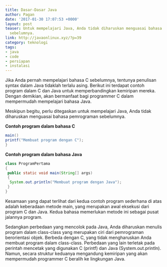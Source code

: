 ```yaml
---
title: Dasar-Dasar Java
author: Pagan
date: '2017-01-30 17:07:53 +0000'
layout: post
teaser: Untuk mempelajari Java, Anda tidak diharuskan menguasai bahasa pemrograman
  sebelumnya.
link: http://javaonlinux.xyz/?p=39
category: teknologi
tags:
- java
- code
- persiapan
- instalasi
---
```


Jika Anda pernah mempelajari bahasa C sebelumnya, tentunya penulisan syntax dalam Java tidaklah terlalu asing. Berikut ini terdapat contoh program dalam C dan Java untuk memperbandingkan kemiripan mereka. Dengan demikian, akan bermanfaat bagi programmer C dalam mempermudah mempelajari bahasa Java.

Meskipun begitu, perlu ditegaskan untuk mempelajari Java, Anda tidak diharuskan menguasai bahasa pemrograman sebelumnya.

**Contoh program dalam bahasa C**
```java
main()
printf("Membuat program dengan C");
}
```

**Contoh program dalam bahasa Java**
```java
class ProgramPertama
{
 public static void main(String[] args)
 {
  System.out.println("Membuat program dengan Java");
 }
}
```

Kesamaan yang dapat terlihat dari kedua contoh program sederhana di atas adalah keberadaan metode main, yang merupakan awal eksekusi dari program C dan Java. Kedua bahasa memerlukan metode ini sebagai pusat jalannya program.

Sedangkan perbedaan yang mencolok pada Java, Anda diharuskan menulis program dalam class-class yang merupakan ciri dari pemrograman berorientasi objek. Berbeda dengan C, yang tidak mengharuskan Anda membuat program dalam class-class. Perbedaan yang lain terletak pada perintah mencetak yang digunakan C (printf) dan Java (System.out.println). Namun, secara struktur keduanya mengandung kemiripan yang akan mempermudah programmer C beralih ke lingkungan Java.